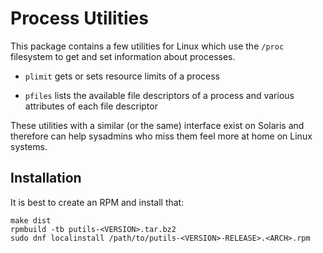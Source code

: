 Process Utilities
=================

This package contains a few utilities for Linux which use the `/proc`
filesystem to get and set information about processes.

* `plimit` gets or sets resource limits of a process

* `pfiles` lists the available file descriptors of a process and
  various attributes of each file descriptor

These utilities with a similar (or the same) interface exist on
Solaris and therefore can help sysadmins who miss them feel more
at home on Linux systems.


Installation
------------

It is best to create an RPM and install that:

    make dist
    rpmbuild -tb putils-<VERSION>.tar.bz2
    sudo dnf localinstall /path/to/putils-<VERSION>-RELEASE>.<ARCH>.rpm
